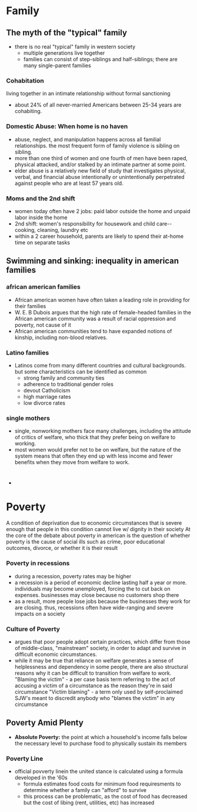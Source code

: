 # Family
## The myth of the "typical" family
- there is no real "typical" family in western society
	- multiple generations live together
	- families can consist of step-siblings and half-siblings; there are many single-parent families
### Cohabitation
living together in an intimate relationship without formal sanctioning
- about 24% of all never-married Americans between 25-34 years are cohabiting.
### Domestic Abuse: When home is no haven
- abuse, neglect, and manipulation happens across all familial relationships. the most frequent form of family violence is sibling on sibling.
- more than one third of women and one fourth of men have been raped, physical attacked, and/or stalked by an intimate partner at some point.
- elder abuse is a relatively new field of study that investigates physical, verbal, and financial abuse intentionally or unintentionally perpetrated against people who are at least 57 years old.
### Moms and the 2nd shift
- women today often have 2 jobs: paid labor outside the home and unpaid labor inside the home
- 2nd shift: women's responsibility for housework and child care--cooking, cleaning, laundry etc
- within a 2 career household, parents are likely to spend their at-home time on separate tasks
## Swimming and sinking: inequality in american families
### african american families
- African american women have often taken a leading role in providing for their families
- W. E. B Dubois argues that the high rate of female-headed families in the African american community was a result of racial oppression and poverty, not cause of it
- African american communities tend to have expanded notions of kinship, including non-blood relatives.
### Latino families
- Latinos come from many different countries and cultural backgrounds. but some characteristics can be identified as common
	- strong family and community ties
	- adherence to traditional gender roles
	- devout Catholicism
	- high marriage rates
	- low divorce rates
### single mothers
- single, nonworking mothers face many challenges, including the attitude of critics of welfare, who thick that they prefer being on welfare to working.
- most women would prefer not to be on welfare, but the nature of the system means that often they end up with less income and fewer benefits when they move from welfare to work.
- #
# Poverty
A condition of deprivation due to economic circumstances that is severe enough that people in this condition cannot live w/ dignity in their society
At the core of the debate about poverty in american is the question of whether poverty is the cause of social ills such as crime, poor educational outcomes, divorce, or whether it is their result

### Poverty in recessions
- during a recession, poverty rates may be higher
- a recession is a period of economic decline lasting half a year or more. individuals may become unemployed, forcing the to cut back on expenses. businesses may close because no customers shop there
- as a result, more people lose jobs because the businesses they work for are closing. thus, recessions often have wide-ranging and severe impacts on a society
### Culture of Poverty
- argues that poor people adopt certain practices, which differ from those of middle-class, "mainstream" society, in order to adapt and survive in difficult economic circumstances.
- while it may be true that reliance on welfare generates a sense of helplessness and dependency in some people, there are also structural reasons why it can be difficult to transition from welfare to work.
"Blaming the victim" - a per case basis term referring to the act of accusing a victim of a circumstance as the reason they're in said circumstance
"Victim blaming" - a term only used by self-proclaimed SJW's meant to discredit anybody who "blames the victim" in any circumstance
## Poverty Amid Plenty
- **Absolute Poverty:** the point at which a household's income falls below the necessary level to purchase food to physically sustain its members
### Poverty Line
- official povverty linein the united stance is calculated using a formula developed in the '60s
	- formula estimates food costs for minimum food requiresments to determine whether a family can "afford" to survive
	- this process can be problematic, as the cost of food has decreased but the cost of libing (rent, utilities, etc) has increased